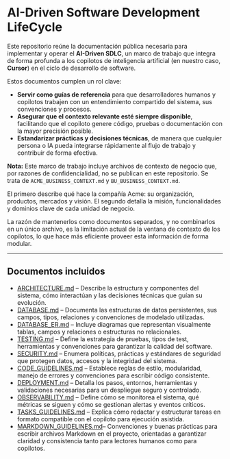 # AI-Driven Software Development LifeCycle

Este repositorio reúne la documentación pública necesaria para implementar y operar el **AI-Driven
SDLC**, un marco de trabajo que integra de forma profunda a los copilotos de inteligencia artificial
(en nuestro caso, **Cursor**) en el ciclo de desarrollo de software.

Estos documentos cumplen un rol clave:

- **Servir como guías de referencia** para que desarrolladores humanos y copilotos trabajen con un
  entendimiento compartido del sistema, sus convenciones y procesos.
- **Asegurar que el contexto relevante esté siempre disponible**, facilitando que el copiloto genere
  código, pruebas o documentación con la mayor precisión posible.
- **Estandarizar prácticas y decisiones técnicas**, de manera que cualquier persona o IA pueda
  integrarse rápidamente al flujo de trabajo y contribuir de forma efectiva.

**Nota:** Este marco de trabajo incluye archivos de contexto de negocio que, por razones de
confidencialidad, no se publican en este repositorio. Se trata de `ACME_BUSINESS_CONTEXT.md` y
`BU_BUSINESS_CONTEXT.md`.

El primero describe qué hace la compañía Acme: su organización, productos, mercados y visión. El
segundo detalla la misión, funcionalidades y dominios clave de cada unidad de negocio.

La razón de mantenerlos como documentos separados, y no combinarlos en un único archivo, es la
limitación actual de la ventana de contexto de los copilotos, lo que hace más eficiente proveer esta
información de forma modular.

---

## Documentos incluidos

- [ARCHITECTURE.md](ARCHITECTURE.md) – Describe la estructura y componentes del sistema, cómo
  interactúan y las decisiones técnicas que guían su evolución.
- [DATABASE.md](DATABASE.md) – Documenta las estructuras de datos persistentes, sus campos, tipos,
  relaciones y convenciones de modelado utilizadas.
- [DATABASE_ER.md](DATABASE_ER.md) – Incluye diagramas que representan visualmente tablas, campos y
  relaciones o estructuras no relacionales.
- [TESTING.md](TESTING.md) – Define la estrategia de pruebas, tipos de test, herramientas y
  convenciones para garantizar la calidad del software.
- [SECURITY.md](SECURITY.md) – Enumera políticas, prácticas y estándares de seguridad que protegen
  datos, accesos y la integridad del sistema.
- [CODE_GUIDELINES.md](CODE_GUIDELINES.md) – Establece reglas de estilo, modularidad, manejo de
  errores y convenciones para escribir código consistente.
- [DEPLOYMENT.md](DEPLOYMENT.md) – Detalla los pasos, entornos, herramientas y validaciones
  necesarias para un despliegue seguro y controlado.
- [OBSERVABILITY.md](OBSERVABILITY.md) – Define cómo se monitorea el sistema, qué métricas se siguen
  y cómo se gestionan alertas y eventos críticos.
- [TASKS_GUIDELINES.md](TASKS_GUIDELINES.md) – Explica cómo redactar y estructurar tareas en formato
  compatible con el copiloto para ejecución asistida.
- [MARKDOWN_GUIDELINES.md](MARKDOWN_GUIDELINES.md)– Convenciones y buenas prácticas para escribir
  archivos Markdown en el proyecto, orientadas a garantizar claridad y consistencia tanto para
  lectores humanos como para copilotos.
